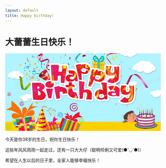 ```yaml
---
layout: default
title: Happy birthday!
---
```

# 大蕾蕾生日快乐！

![](assets/Happy-birthday/Happy-birthday.jpg)

今天是你38岁的生日，祝你生日快乐！

这些年风风雨雨一起走过，还有一只大大仔（聪明伶俐又可爱(●'◡'●)）

希望在人生以后的日子里，全家人能够幸福快乐！